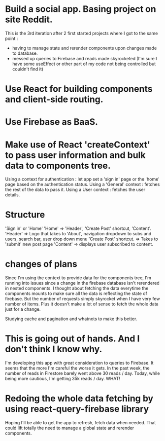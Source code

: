# Build a social app. Basing project on site Reddit.
This is the 3rd iteration after 2 first started projects where I got to the same point :
- having to manage state and rerender components upon changes made to database.
- messed up queries to Firebase and reads made skyrocketed (I'm sure I have some useEffect or other
    part of my code not being controlled but couldn't find it)

# Use React for building components and client-side routing.

# Use Firebase as BaaS.

# Make use of React 'createContext' to pass user information and bulk data to components tree.
Using a context for authentication : let app set a 'sign in' page or the 'home' page based on the authentication status.
Using a 'General' context : fetches the rest of the data to pass it.
Using a User context : fetches the user details.

# Structure
'Sign in' or 'Home'
'Home' => 
    'Header', 
    'Create Post' shortcut, 
    'Content'.
'Header' => 
    Logo that takes to 'About', 
    navigation dropdown to subs and users, 
    search bar, 
    user drop down menu
'Create Post' shortcut. => 
    Takes to 'submit' new post page
'Content' => 
    displays user subscribed to content.  

# changes of plans
Since I'm using the context to provide data for the components tree, I'm running into issues since a change in the firebase database isn't rerendered in nested components.
I thought about fetching the data everytime the components mounts to make sure all the data is reflecting the state of firebase.
But the number of requests simply skyrocket when I have very few number of items. Plus it doesn't make a lot of sense to fetch the whole data just for a change.

Studying cache and pagination and whatnots to make this better.

# This is going out of hands. And I don't think I know why.
I'm developing this app with great consideration to queries to Firebase.
It seems that the more I'm careful the worse it gets.
In the past week, the number of reads in Firestore barely went above 30 reads / day.
Today, while being more cautious, I'm getting 35k reads / day. 
WHAT!

# Redoing the whole data fetching by using react-query-firebase library
Hoping I'll be able to get the app to refresh, fetch data when needed.
That could lift totally the need to manage a global state and rerender components.